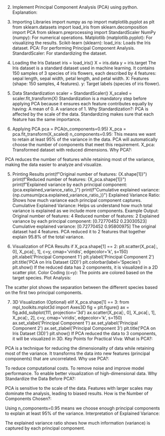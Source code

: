 2. Implement Principal Component Analysis (PCA) using python.
Explanation:

1. Importing Libraries
import numpy as np
import matplotlib.pyplot as plt
from sklearn.datasets import load_iris
from sklearn.decomposition import PCA
from sklearn.preprocessing import StandardScaler
NumPy (numpy): For numerical operations.
Matplotlib (matplotlib.pyplot): For visualizing the results.
Scikit-learn (sklearn):
load_iris: Loads the Iris dataset.
PCA: For performing Principal Component Analysis.
StandardScaler: For standardizing the dataset.

2. Loading the Iris Dataset
iris = load_iris()
X = iris.data
y = iris.target
The Iris dataset is a standard dataset used in machine learning. It contains 150 samples of 3 species of iris flowers, each described by 4 features: sepal length, sepal width, petal length, and petal width.
X: Features (shape: 150 samples, 4 features).
y: Target labels (species of iris flower).

3. Data Standardization
scaler = StandardScaler()
X_scaled = scaler.fit_transform(X)
Standardization is a mandatory step before applying PCA because it ensures each feature contributes equally by having:
A mean of 0.
A variance of 1.
Why Standardization?: PCA is affected by the scale of the data. Standardizing makes sure that each feature has the same importance.

4. Applying PCA
pca = PCA(n_components=0.95)
X_pca = pca.fit_transform(X_scaled)
n_components=0.95: This means we want to retain at least 95% of the variance in the data. PCA will automatically choose the number of components that meet this requirement.
X_pca: Transformed dataset with reduced dimensions.
Why PCA?:

PCA reduces the number of features while retaining most of the variance, making the data easier to analyze and visualize.

5. Printing Results
print(f"Original number of features: {X.shape[1]}")
print(f"Reduced number of features: {X_pca.shape[1]}")
print(f"Explained variance by each principal component: {pca.explained_variance_ratio_}")
print(f"Cumulative explained variance: {np.cumsum(pca.explained_variance_ratio_)}")
Explained Variance Ratio: Shows how much variance each principal component captures.
Cumulative Explained Variance: Helps us understand how much total variance is explained as we include more components.
Example Output:
Original number of features: 4
Reduced number of features: 2
Explained variance by each principal component: [0.72770452 0.23030523]
Cumulative explained variance: [0.72770452 0.95800975]
The original dataset had 4 features.
PCA reduced it to 2 features that together explain 95.8% of the total variance.

6. Visualization of PCA Results
if X_pca.shape[1] == 2:
    plt.scatter(X_pca[:, 0], X_pca[:, 1], c=y, cmap='viridis', edgecolor='k', s=150)
    plt.xlabel('Principal Component 1')
    plt.ylabel('Principal Component 2')
    plt.title('PCA on Iris Dataset (2D)')
    plt.colorbar(label='Species')
    plt.show()
If the reduced data has 2 components, it is visualized in a 2D scatter plot.
Color Coding (c=y): The points are colored based on the target species.
Plot Analysis:

The scatter plot shows the separation between the different species based on the first two principal components.

7. 3D Visualization (Optional)
elif X_pca.shape[1] == 3:
    from mpl_toolkits.mplot3d import Axes3D
    fig = plt.figure()
    ax = fig.add_subplot(111, projection='3d')
    ax.scatter(X_pca[:, 0], X_pca[:, 1], X_pca[:, 2], c=y, cmap='viridis', edgecolor='k', s=150)
    ax.set_xlabel('Principal Component 1')
    ax.set_ylabel('Principal Component 2')
    ax.set_zlabel('Principal Component 3')
    plt.title('PCA on Iris Dataset (3D)')
    plt.show()
If PCA reduced the data to 3 components, it will be visualized in 3D.
Key Points for Practical Viva:
What is PCA?:

PCA is a technique for reducing the dimensionality of data while retaining most of the variance. It transforms the data into new features (principal components) that are uncorrelated.
Why use PCA?:

To reduce computational costs.
To remove noise and improve model performance.
To enable better visualization of high-dimensional data.
Why Standardize the Data Before PCA?:

PCA is sensitive to the scale of the data. Features with larger scales may dominate the analysis, leading to biased results.
How is the Number of Components Chosen?:

Using n_components=0.95 means we choose enough principal components to explain at least 95% of the variance.
Interpretation of Explained Variance:

The explained variance ratio shows how much information (variance) is captured by each principal component.
